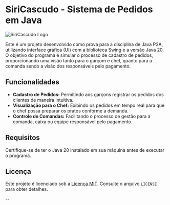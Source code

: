 # SiriCascudo - Sistema de Pedidos em Java

![SiriCascudo Logo](https://admin.cmpedidos.com.br/foto/496//img/logo/Siri-Cascudo-Lanches.png)

Este é um projeto desenvolvido como prova para a disciplina de Java P2A, utilizando interface gráfica (UI) com a biblioteca Swing e a versão Java 20. O objetivo do programa é simular o processo de cadastro de pedidos, proporcionando uma visão tanto para o garçom e chef, quanto para a comanda sendo a visão dos responsáveis pelo pagamento.

## Funcionalidades

- **Cadastro de Pedidos:** Permitindo aos garçons registrar os pedidos dos clientes de maneira intuitiva.
- **Visualização para o Chef:** Exibindo os pedidos em tempo real para que o chef possa preparar os pratos conforme a demanda.
- **Controle de Comandas:** Facilitando o processo de gestão para a comanda, caixa ou equipe responsável pelo pagamento.

## Requisitos

Certifique-se de ter o Java 20 instalado em sua máquina antes de executar o programa.

## Licença

Este projeto é licenciado sob a [Licença MIT](link_para_a_licenca). Consulte o arquivo `LICENSE` para obter detalhes.

--
